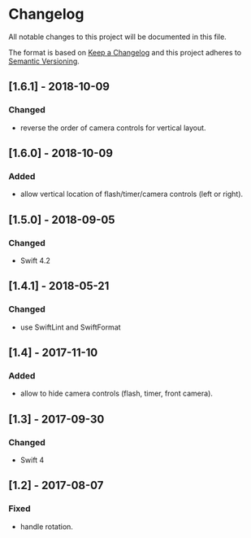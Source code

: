 # Changelog
All notable changes to this project will be documented in this file.

The format is based on [Keep a Changelog](http://keepachangelog.com/en/1.0.0/)
and this project adheres to [Semantic Versioning](http://semver.org/spec/v2.0.0.html).

## [1.6.1] - 2018-10-09

### Changed
- reverse the order of camera controls for vertical layout.

## [1.6.0] - 2018-10-09

### Added
- allow vertical location of flash/timer/camera controls (left or right).

## [1.5.0] - 2018-09-05

### Changed
- Swift 4.2

## [1.4.1] - 2018-05-21

### Changed
- use SwiftLint and SwiftFormat

## [1.4] - 2017-11-10

### Added
- allow to hide camera controls (flash, timer, front camera).

## [1.3] - 2017-09-30

### Changed
- Swift 4

## [1.2] - 2017-08-07

### Fixed
- handle rotation.
